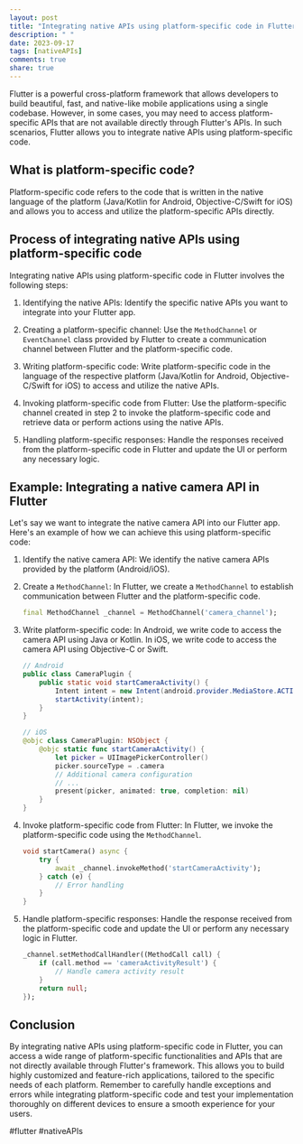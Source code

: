 ```yaml
---
layout: post
title: "Integrating native APIs using platform-specific code in Flutter."
description: " "
date: 2023-09-17
tags: [nativeAPIs]
comments: true
share: true
---
```


Flutter is a powerful cross-platform framework that allows developers to build beautiful, fast, and native-like mobile applications using a single codebase. However, in some cases, you may need to access platform-specific APIs that are not available directly through Flutter's APIs. In such scenarios, Flutter allows you to integrate native APIs using platform-specific code.

## What is platform-specific code?

Platform-specific code refers to the code that is written in the native language of the platform (Java/Kotlin for Android, Objective-C/Swift for iOS) and allows you to access and utilize the platform-specific APIs directly.

## Process of integrating native APIs using platform-specific code

Integrating native APIs using platform-specific code in Flutter involves the following steps:

1. Identifying the native APIs: Identify the specific native APIs you want to integrate into your Flutter app.

2. Creating a platform-specific channel: Use the `MethodChannel` or `EventChannel` class provided by Flutter to create a communication channel between Flutter and the platform-specific code.

3. Writing platform-specific code: Write platform-specific code in the language of the respective platform (Java/Kotlin for Android, Objective-C/Swift for iOS) to access and utilize the native APIs.

4. Invoking platform-specific code from Flutter: Use the platform-specific channel created in step 2 to invoke the platform-specific code and retrieve data or perform actions using the native APIs.

5. Handling platform-specific responses: Handle the responses received from the platform-specific code in Flutter and update the UI or perform any necessary logic.

## Example: Integrating a native camera API in Flutter

Let's say we want to integrate the native camera API into our Flutter app. Here's an example of how we can achieve this using platform-specific code:

1. Identify the native camera API: We identify the native camera APIs provided by the platform (Android/iOS).

2. Create a `MethodChannel`: In Flutter, we create a `MethodChannel` to establish communication between Flutter and the platform-specific code.

   ```dart
   final MethodChannel _channel = MethodChannel('camera_channel');
   ```

3. Write platform-specific code: In Android, we write code to access the camera API using Java or Kotlin. In iOS, we write code to access the camera API using Objective-C or Swift.

   ```java
   // Android
   public class CameraPlugin {
       public static void startCameraActivity() {
           Intent intent = new Intent(android.provider.MediaStore.ACTION_IMAGE_CAPTURE);
           startActivity(intent);
       }
   }
   ```

   ```swift
   // iOS
   @objc class CameraPlugin: NSObject {
       @objc static func startCameraActivity() {
           let picker = UIImagePickerController()
           picker.sourceType = .camera
           // Additional camera configuration
           // ...
           present(picker, animated: true, completion: nil)
       }
   }
   ```

4. Invoke platform-specific code from Flutter: In Flutter, we invoke the platform-specific code using the `MethodChannel`.

   ```dart
   void startCamera() async {
       try {
           await _channel.invokeMethod('startCameraActivity');
       } catch (e) {
           // Error handling
       }
   }
   ```

5. Handle platform-specific responses: Handle the response received from the platform-specific code and update the UI or perform any necessary logic in Flutter.

   ```dart
   _channel.setMethodCallHandler((MethodCall call) {
       if (call.method == 'cameraActivityResult') {
           // Handle camera activity result
       }
       return null;
   });
   ```

## Conclusion

By integrating native APIs using platform-specific code in Flutter, you can access a wide range of platform-specific functionalities and APIs that are not directly available through Flutter's framework. This allows you to build highly customized and feature-rich applications, tailored to the specific needs of each platform. Remember to carefully handle exceptions and errors while integrating platform-specific code and test your implementation thoroughly on different devices to ensure a smooth experience for your users.

#flutter #nativeAPIs